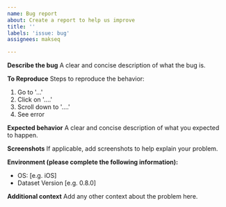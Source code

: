 ```yaml
---
name: Bug report
about: Create a report to help us improve
title: ''
labels: 'issue: bug'
assignees: makseq

---
```


**Describe the bug**
A clear and concise description of what the bug is.

**To Reproduce**
Steps to reproduce the behavior:
1. Go to '...'
2. Click on '....'
3. Scroll down to '....'
4. See error

**Expected behavior**
A clear and concise description of what you expected to happen.

**Screenshots**
If applicable, add screenshots to help explain your problem.

**Environment (please complete the following information):**
 - OS: [e.g. iOS]
 - Dataset Version [e.g. 0.8.0]

**Additional context**
Add any other context about the problem here.
